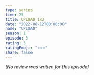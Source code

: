 ```yaml
---
type: series
time: 25
title: UPLOAD 1x3
date: "2022-08-12T00:00:00"
name: "UPLOAD"
season: 1
episode: 3
rating: 3
ratingEmoji: "⭐️⭐️⭐️"
share: false
---
```


_[No review was written for this episode]_
